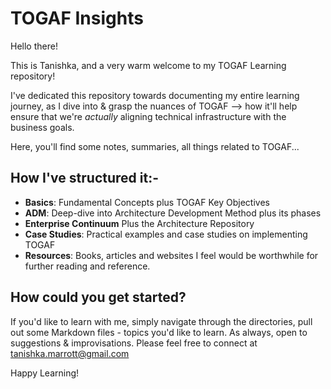 
   # TOGAF Insights

   Hello there!

   This is Tanishka, and a very warm welcome to my TOGAF Learning repository! 
   
   I've dedicated this repository towards documenting my entire learning journey, as I dive into & grasp the nuances of TOGAF --> how it'll help ensure that we're *actually* aligning technical infrastructure with the business goals.

   Here, you'll find some notes, summaries, all things related to TOGAF...

   ## How I've structured it:-

   - **Basics**: Fundamental Concepts plus TOGAF Key Objectives
   - **ADM**: Deep-dive into Architecture Development Method plus its phases
   - **Enterprise Continuum** Plus the Architecture Repository
   - **Case Studies**: Practical examples and case studies on implementing TOGAF
   - **Resources**:  Books, articles and websites I feel would be worthwhile for further reading and reference.

   ## How could you get started?

   If you'd like to learn with me, simply navigate through the directories, pull out some Markdown files - topics you'd like to learn. As always, open to suggestions & improvisations. Please feel free to connect at tanishka.marrott@gmail.com

   Happy Learning!


